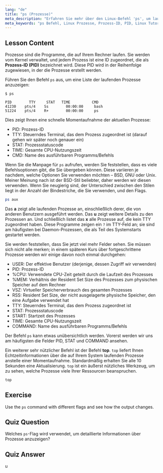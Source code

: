 ```yaml
---
lang: "de"
title: "ps (Prozesse)"
meta_description: "Erfahren Sie mehr über den Linux-Befehl 'ps', um laufende Prozesse anzuzeigen und Prozess-IDs (PIDs) zu verstehen. Erhalten Sie eine Einführung in die Prozessverwaltung für Anfänger."
meta_keywords: "ps Befehl, Linux Prozesse, Prozess-ID, PID, Linux Tutorial, Anfänger, Anleitung, top Befehl"
---
```


## Lesson Content

Prozesse sind die Programme, die auf Ihrem Rechner laufen. Sie werden vom Kernel verwaltet, und jedem Prozess ist eine ID zugeordnet, die als **Prozess-ID (PID)** bezeichnet wird. Diese PID wird in der Reihenfolge zugewiesen, in der die Prozesse erstellt werden.

Führen Sie den Befehl `ps` aus, um eine Liste der laufenden Prozesse anzuzeigen:

```plaintext
$ ps

PID        TTY     STAT   TIME          CMD
41230    pts/4    Ss        00:00:00     bash
51224    pts/4    R+        00:00:00     ps
```

Dies zeigt Ihnen eine schnelle Momentaufnahme der aktuellen Prozesse:

- PID: Prozess-ID
- TTY: Steuerndes Terminal, das dem Prozess zugeordnet ist (darauf gehen wir später noch genauer ein)
- STAT: Prozessstatuscode
- TIME: Gesamte CPU-Nutzungszeit
- CMD: Name des ausführbaren Programms/Befehls

Wenn Sie die Manpage für `ps` aufrufen, werden Sie feststellen, dass es viele Befehlsoptionen gibt, die Sie übergeben können. Diese variieren je nachdem, welche Optionen Sie verwenden möchten – BSD, GNU oder Unix. Meiner Meinung nach ist der BSD-Stil beliebter, daher werden wir diesen verwenden. Wenn Sie neugierig sind, der Unterschied zwischen den Stilen liegt in der Anzahl der Bindestriche, die Sie verwenden, und den Flags.

```bash
ps aux
```

Das **a** zeigt alle laufenden Prozesse an, einschließlich derer, die von anderen Benutzern ausgeführt werden. Das **u** zeigt weitere Details zu den Prozessen an. Und schließlich listet das **x** alle Prozesse auf, die kein TTY zugeordnet haben. Diese Programme zeigen ein `?` im TTY-Feld an; sie sind am häufigsten bei Daemon-Prozessen, die als Teil des Systemstarts gestartet werden.

Sie werden feststellen, dass Sie jetzt viel mehr Felder sehen. Sie müssen sich nicht alle merken; in einem späteren Kurs über fortgeschrittene Prozesse werden wir einige davon noch einmal durchgehen:

- USER: Der effektive Benutzer (derjenige, dessen Zugriff wir verwenden)
- PID: Prozess-ID
- %CPU: Verwendete CPU-Zeit geteilt durch die Laufzeit des Prozesses
- %MEM: Verhältnis der Resident Set Size des Prozesses zum physischen Speicher auf dem Rechner
- VSZ: Virtueller Speicherverbrauch des gesamten Prozesses
- RSS: Resident Set Size, der nicht ausgelagerte physische Speicher, den eine Aufgabe verwendet hat
- TTY: Steuerndes Terminal, das dem Prozess zugeordnet ist
- STAT: Prozessstatuscode
- START: Startzeit des Prozesses
- TIME: Gesamte CPU-Nutzungszeit
- COMMAND: Name des ausführbaren Programms/Befehls

Der Befehl `ps` kann etwas unübersichtlich werden. Vorerst werden wir uns am häufigsten die Felder PID, STAT und COMMAND ansehen.

Ein weiterer sehr nützlicher Befehl ist der Befehl **top**. `top` liefert Ihnen Echtzeitinformationen über die auf Ihrem System laufenden Prozesse anstelle einer Momentaufnahme. Standardmäßig erhalten Sie alle 10 Sekunden eine Aktualisierung. `top` ist ein äußerst nützliches Werkzeug, um zu sehen, welche Prozesse viele Ihrer Ressourcen beanspruchen.

```bash
top
```

## Exercise

Use the `ps` command with different flags and see how the output changes.

## Quiz Question

Welches `ps`-Flag wird verwendet, um detaillierte Informationen über Prozesse anzuzeigen?

## Quiz Answer

u

